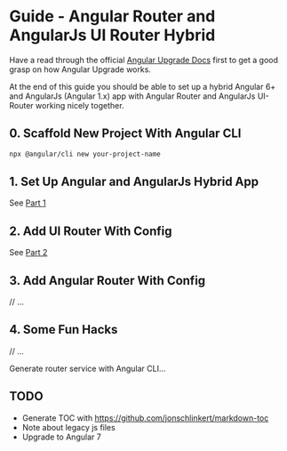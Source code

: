 # Guide - Angular Router and AngularJs UI Router Hybrid

Have a read through the official [Angular Upgrade Docs](https://angular.io/guide/upgrade) first to get a good grasp on how Angular Upgrade works.

At the end of this guide you should be able to set up a hybrid Angular 6+ and AngularJs (Angular 1.x) app with Angular Router and AngularJs UI-Router working nicely together.

## 0. Scaffold New Project With Angular CLI

```sh
npx @angular/cli new your-project-name
```

## 1. Set Up Angular and AngularJs Hybrid App

See [Part 1](./part-1.md)

## 2. Add UI Router With Config

See [Part 2](./part-2.md)

## 3. Add Angular Router With Config

// ...

## 4. Some Fun Hacks

// ...

Generate router service with Angular CLI...

## TODO

- Generate TOC with <https://github.com/jonschlinkert/markdown-toc>
- Note about legacy js files
- Upgrade to Angular 7
